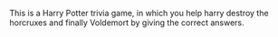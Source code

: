 
This is a Harry Potter trivia game, in which you help harry destroy the horcruxes and finally Voldemort by giving the correct answers.
